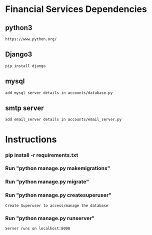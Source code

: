 # Financial Services Dependencies

## python3
    https://www.python.org/
## Django3
    pip install django
## mysql
    add mysql server details in accounts/database.py
## smtp server
    add email_server details in accounts/email_server.py
# Instructions

### pip install -r requirements.txt
### Run "python manage.py makemigrations"
### Run "python manage.py migrate"
### Run "python manage.py createsuperuser"
	Create Superuser to access/manage the database 
### Run "python manage.py runserver"
	Server runs on localhost:8000
